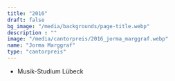 ```yaml
---
title: "2016"
draft: false
bg_image: "/media/backgrounds/page-title.webp"
description : ""
image: "/media/cantorpreis/2016_jorma_marggraf.webp"
name: "Jorma Marggraf"
type: "cantorpreis"
---
```


- Musik-Studium Lübeck